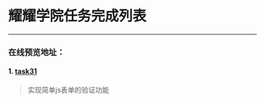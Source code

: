 # 耀耀学院任务完成列表

---
### 在线预览地址：
#### 1. [task31](http://htmlpreview.github.io/?https://github.com/visugar/ife2017/blob/master/03yaoyao/task31/index.html)
> 实现简单js表单的验证功能